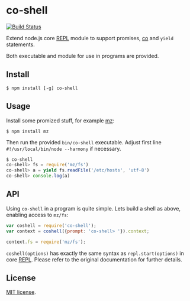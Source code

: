 # co-shell

[![Build Status](https://travis-ci.org/mvertes/co-shell.svg?branch=master)](https://travis-ci.org/mvertes/co-shell)

Extend node.js core [REPL](https://nodejs.org/api/repl.html) module
to support promises, [co](https://github.com/tj/co) and `yield` statements.

Both executable and module for use in programs are provided.

## Install
```
$ npm install [-g] co-shell
```

## Usage
Install some promized stuff, for example [mz](https://github.com/normalize/mz):

```
$ npm install mz
```

Then run the provided `bin/co-shell` executable.
Adjust first line `#!/usr/local/bin/node --harmony` if necessary.

```js
$ co-shell
co-shell> fs = require('mz/fs')
co-shell> a = yield fs.readFile('/etc/hosts', 'utf-8')
co-shell> console.log(a)
```

## API

Using `co-shell` in a program is quite simple. Lets build a shell
as above, enabling access to `mz/fs`:

```js
var coshell = require('co-shell');
var context = coshell({prompt: 'co-shell> '}).context;

context.fs = require('mz/fs');
```

`coshell(options)` has exactly the same syntax as `repl.start(options)`
in core [REPL](https://nodejs.org/api/repl.html). Please refer
to the original documentation for further details.

## License

[MIT license](./LICENSE).
